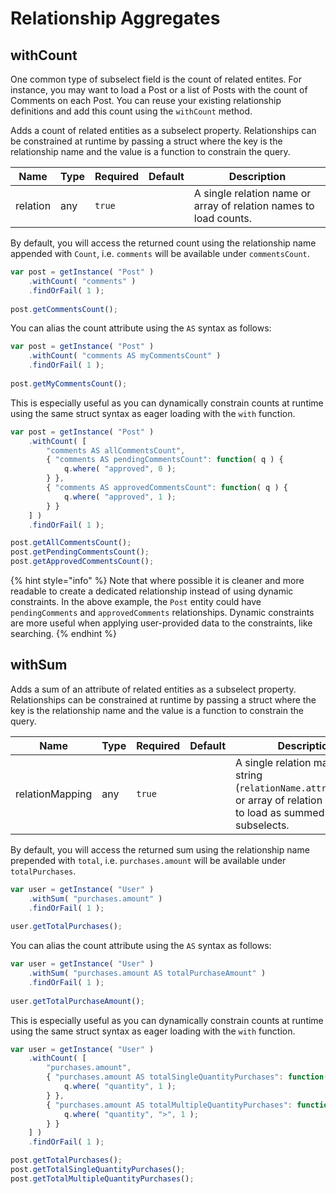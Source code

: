 # Relationship Aggregates

## withCount

One common type of subselect field is the count of related entites.  For instance, you may want to load a Post or a list of Posts with the count of Comments on each Post.  You can reuse your existing relationship definitions and add this count using the `withCount` method.

Adds a count of related entities as a subselect property.  Relationships can be constrained at runtime by passing a struct where the key is the relationship name and the value is a function to constrain the query.

| Name     | Type | Required | Default | Description                                                       |
| -------- | ---- | -------- | ------- | ----------------------------------------------------------------- |
| relation | any  | `true`   |         | A single relation name or array of relation names to load counts. |

By default, you will access the returned count using the relationship name appended with `Count`, i.e. `comments` will be available under `commentsCount`.

```javascript
var post = getInstance( "Post" )
	.withCount( "comments" )
	.findOrFail( 1 );
	
post.getCommentsCount();
```

You can alias the count attribute using the `AS` syntax as follows:

```javascript
var post = getInstance( "Post" )
	.withCount( "comments AS myCommentsCount" )
	.findOrFail( 1 );
	
post.getMyCommentsCount();
```

This is especially useful as you can dynamically constrain counts at runtime using the same struct syntax as eager loading with the `with` function.

```javascript
var post = getInstance( "Post" )
	.withCount( [
	    "comments AS allCommentsCount",
	    { "comments AS pendingCommentsCount": function( q ) {
	        q.where( "approved", 0 );
	    } },
	    { "comments AS approvedCommentsCount": function( q ) {
	        q.where( "approved", 1 );
	    } }
	] )
	.findOrFail( 1 );

post.getAllCommentsCount();	
post.getPendingCommentsCount();
post.getApprovedCommentsCount();
```

{% hint style="info" %}
Note that where possible it is cleaner and more readable to create a dedicated relationship instead of using dynamic constraints.  In the above example, the `Post` entity could have `pendingComments` and `approvedComments` relationships.  Dynamic constraints are more useful when applying user-provided data to the constraints, like searching.
{% endhint %}

## withSum

Adds a sum of an attribute of related entities as a subselect property.  Relationships can be constrained at runtime by passing a struct where the key is the relationship name and the value is a function to constrain the query.

| Name            | Type | Required | Default | Description                                                                                                                 |
| --------------- | ---- | -------- | ------- | --------------------------------------------------------------------------------------------------------------------------- |
| relationMapping | any  | `true`   |         | A single relation mapping string (`relationName.attributeName`) or array of relation mappings to load as summed subselects. |

By default, you will access the returned sum using the relationship name prepended with `total`, i.e. `purchases.amount` will be available under `totalPurchases`.

```javascript
var user = getInstance( "User" )
	.withSum( "purchases.amount" )
	.findOrFail( 1 );
	
user.getTotalPurchases();
```

You can alias the count attribute using the `AS` syntax as follows:

```javascript
var user = getInstance( "User" )
	.withSum( "purchases.amount AS totalPurchaseAmount" )
	.findOrFail( 1 );
	
user.getTotalPurchaseAmount();
```

This is especially useful as you can dynamically constrain counts at runtime using the same struct syntax as eager loading with the `with` function.

```javascript
var user = getInstance( "User" )
	.withCount( [
	    "purchases.amount",
	    { "purchases.amount AS totalSingleQuantityPurchases": function( q ) {
	        q.where( "quantity", 1 );
	    } },
	    { "purchases.amount AS totalMultipleQuantityPurchases": function( q ) {
	        q.where( "quantity", ">", 1 );
	    } }
	] )
	.findOrFail( 1 );

post.getTotalPurchases();	
post.getTotalSingleQuantityPurchases();
post.getTotalMultipleQuantityPurchases();
```
